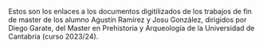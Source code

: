 Estos son los enlaces a los documentos digitilizados de los trabajos de fin de master de los alumno Agustín Ramírez y Josu González, dirigidos por Diego Garate, del Master en Prehistoria y Arqueología de la Universidad de Cantabria (curso 2023/24).
